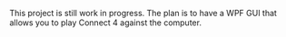 This project is still work in progress.
The plan is to have a WPF GUI that allows you to play Connect 4 against the computer.

